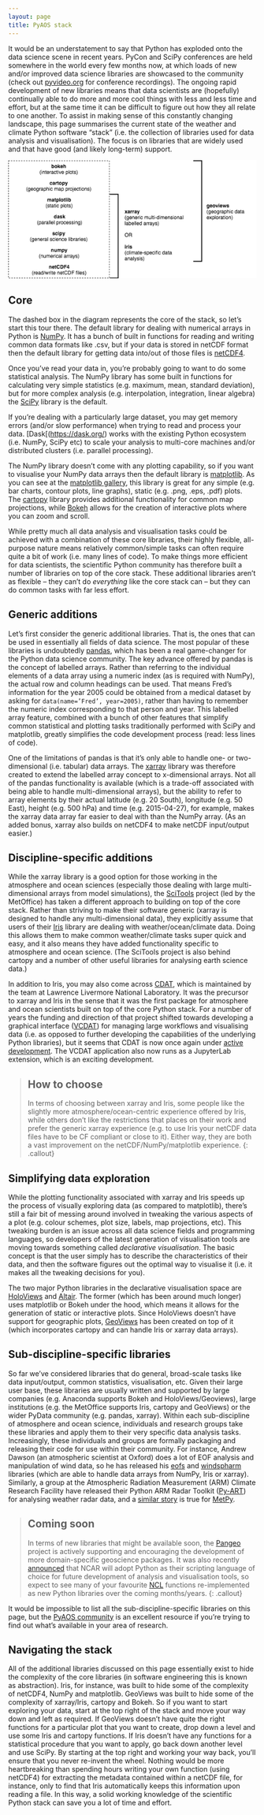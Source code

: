 ```yaml
---
layout: page
title: PyAOS stack
---
```


It would be an understatement to say that Python has exploded onto the data science scene in recent years.
PyCon and SciPy conferences are held somewhere in the world every few months now,
at which loads of new and/or improved data science libraries are showcased to the community 
(check out [pyvideo.org](pyvideo.org) for conference recordings).
The ongoing rapid development of new libraries means that data scientists are (hopefully)
continually able to do more and more cool things with less and less time and effort,
but at the same time it can be difficult to figure out how they all relate to one another.
To assist in making sense of this constantly changing landscape,
this page summarises the current state of the weather and climate Python software “stack”
(i.e. the collection of libraries used for data analysis and visualisation).
The focus is on libraries that are widely used and that have good (and likely long-term) support.

![PyAOS stack](../fig/01-pyaos-stack.png)

## Core

The dashed box in the diagram represents the core of the stack, so let’s start this tour there.
The default library for dealing with numerical arrays in Python is [NumPy](http://www.numpy.org/).
It has a bunch of built in functions for reading and writing common data formats like .csv,
but if your data is stored in netCDF format then the default library for getting data
into/out of those files is [netCDF4](http://unidata.github.io/netcdf4-python/netCDF4/index.html).

Once you’ve read your data in, you’re probably going to want to do some statistical analysis.
The NumPy library has some built in functions for calculating very simple statistics
(e.g. maximum, mean, standard deviation),
but for more complex analysis
(e.g. interpolation, integration, linear algebra)
the [SciPy](https://www.scipy.org/scipylib/index.html) library is the default.

If you’re dealing with a particularly large dataset,
you may get memory errors (and/or slow performance)
when trying to read and process your data.
[Dask[(https://dask.org/) works with the existing Python ecosystem (i.e. NumPy, SciPy etc)
to scale your analysis to multi-core machines and/or distributed clusters
(i.e. parallel processing).

The NumPy library doesn’t come with any plotting capability,
so if you want to visualise your NumPy data arrays then the default library is [matplotlib](https://matplotlib.org/).
As you can see at the [matplotlib gallery](https://matplotlib.org/gallery.html),
this library is great for any simple (e.g. bar charts, contour plots, line graphs),
static (e.g. .png, .eps, .pdf) plots.
The [cartopy](https://scitools.org.uk/cartopy/docs/latest/) library
provides additional functionality for common map projections,
while [Bokeh](http://bokeh.pydata.org/) allows for the creation of interactive plots
where you can zoom and scroll.

While pretty much all data analysis and visualisation tasks
could be achieved with a combination of these core libraries,
their highly flexible, all-purpose nature means relatively common/simple tasks
can often require quite a bit of work (i.e. many lines of code).
To make things more efficient for data scientists,
the scientific Python community has therefore built a number of libraries on top of the core stack.
These additional libraries aren’t as flexible
– they can’t do *everything* like the core stack can –
but they can do common tasks with far less effort.

## Generic additions

Let’s first consider the generic additional libraries.
That is, the ones that can be used in essentially all fields of data science.
The most popular of these libraries is undoubtedly [pandas](http://pandas.pydata.org/),
which has been a real game-changer for the Python data science community.
The key advance offered by pandas is the concept of labelled arrays.
Rather than referring to the individual elements of a data array using a numeric index
(as is required with NumPy),
the actual row and column headings can be used.
That means Fred’s information for the year 2005
could be obtained from a medical dataset by asking for `data(name=’Fred’, year=2005)`,
rather than having to remember the numeric index corresponding to that person and year.
This labelled array feature,
combined with a bunch of other features that simplify common statistical and plotting tasks
traditionally performed with SciPy and matplotlib,
greatly simplifies the code development process (read: less lines of code).

One of the limitations of pandas
is that it’s only able to handle one- or two-dimensional (i.e. tabular) data arrays.
The [xarray](http://xarray.pydata.org/) library was therefore created
to extend the labelled array concept to x-dimensional arrays.
Not all of the pandas functionality is available
(which is a trade-off associated with being able to handle multi-dimensional arrays),
but the ability to refer to array elements by their actual latitude (e.g. 20 South),
longitude (e.g. 50 East), height (e.g. 500 hPa) and time (e.g. 2015-04-27), for example,
makes the xarray data array far easier to deal with than the NumPy array.
(As an added bonus, xarray also builds on netCDF4 to make netCDF input/output easier.)

## Discipline-specific additions

While the xarray library is a good option for those working in the atmosphere and ocean sciences
(especially those dealing with large multi-dimensional arrays from model simulations),
the [SciTools](https://scitools.org.uk/) project (led by the MetOffice)
has taken a different approach to building on top of the core stack.
Rather than striving to make their software generic
(xarray is designed to handle any multi-dimensional data),
they explicitly assume that users of their [Iris](https://scitools.org.uk/iris/docs/latest/)
library are dealing with weather/ocean/climate data.
Doing this allows them to make common weather/climate tasks super quick and easy,
and it also means they have added functionality specific to atmosphere and ocean science.
(The SciTools project is also behind cartopy
and a number of other useful libraries for analysing earth science data.)

In addition to Iris, you may also come across [CDAT](https://cdat.llnl.gov),
which is maintained by the team at Lawrence Livermore National Laboratory.
It was the precursor to xarray and Iris in the sense that it was the first package
for atmosphere and ocean scientists built on top of the core Python stack.
For a number of years the funding and direction of that project shifted towards
developing a graphical interface ([VCDAT](https://vcdat.llnl.gov))
for managing large workflows and visualising data
(i.e. as opposed to further developing the capabilities of the underlying Python libraries),
but it seems that CDAT is now once again under [active development](https://github.com/CDAT/cdat/wiki).
The VCDAT application also now runs as a JupyterLab extension, which is an exciting development.

> ## How to choose
>
> In terms of choosing between xarray and Iris,
> some people like the slightly more atmosphere/ocean-centric experience offered by Iris,
> while others don’t like the restrictions that places on their work
> and prefer the generic xarray experience
> (e.g. to use Iris your netCDF data files have to be CF compliant or close to it).
> Either way, they are both a vast improvement on the netCDF/NumPy/matplotlib experience.
{: .callout}

## Simplifying data exploration

While the plotting functionality associated with xarray and Iris
speeds up the process of visually exploring data (as compared to matplotlib),
there’s still a fair bit of messing around involved in tweaking the various aspects of a plot
(e.g. colour schemes, plot size, labels, map projections, etc).
This tweaking burden is an issue across all data science fields and programming languages,
so developers of the latest generation of visualisation tools
are moving towards something called *declarative visualisation*.
The basic concept is that the user simply has to describe the characteristics of their data,
and then the software figures out the optimal way to visualise it
(i.e. it makes all the tweaking decisions for you).

The two major Python libraries in the declarative visualisation space are
[HoloViews](http://holoviews.org/) and [Altair](https://altair-viz.github.io/).
The former (which has been around much longer) uses matplotlib or Bokeh under the hood,
which means it allows for the generation of static or interactive plots.
Since HoloViews doesn’t have support for geographic plots,
[GeoViews](http://geoviews.org/) has been created on top of it
(which incorporates cartopy and can handle Iris or xarray data arrays).

## Sub-discipline-specific libraries

So far we’ve considered libraries that do general,
broad-scale tasks like data input/output, common statistics, visualisation, etc.
Given their large user base,
these libraries are usually written and supported by large companies
(e.g. Anaconda supports Bokeh and HoloViews/Geoviews),
large institutions (e.g. the MetOffice supports Iris, cartopy and GeoViews)
or the wider PyData community (e.g. pandas, xarray).
Within each sub-discipline of atmosphere and ocean science,
individuals and research groups take these libraries
and apply them to their very specific data analysis tasks.
Increasingly, these individuals and groups
are formally packaging and releasing their code for use within their community.
For instance, Andrew Dawson (an atmospheric scientist at Oxford)
does a lot of EOF analysis and manipulation of wind data,
so he has released his [eofs](https://ajdawson.github.io/eofs/latest/)
and [windspharm](https://ajdawson.github.io/windspharm/latest/) libraries
(which are able to handle data arrays from NumPy, Iris or xarray).
Similarly, a group at the Atmospheric Radiation Measurement (ARM) Climate Research Facility
have released their Python ARM Radar Toolkit ([Py-ART](http://arm-doe.github.io/pyart/))
for analysing weather radar data,
and a [similar story](https://www.unidata.ucar.edu/blogs/news/entry/metpy_an_open_source_python)
is true for [MetPy](https://unidata.github.io/MetPy/latest/index.html).

> ## Coming soon
>
> In terms of new libraries that might be available soon,
> the [Pangeo](https://pangeo.io/) project is actively supporting and encouraging
> the development of more domain-specific geoscience packages. 
> It was also recently [announced](https://www.ncl.ucar.edu/Document/Pivot_to_Python/)
> that NCAR will adopt Python as their scripting language of choice
> for future development of analysis and visualisation tools,
> so expect to see many of your favourite [NCL](https://www.ncl.ucar.edu/) functions
> re-implemented as new Python libraries over the coming months/years.
{: .callout}

It would be impossible to list all the sub-discipline-specific libraries on this page,
but the [PyAOS community](http://pyaos.johnny-lin.com/) is an excellent resource
if you’re trying to find out what’s available in your area of research.

## Navigating the stack

All of the additional libraries discussed on this page
essentially exist to hide the complexity of the core libraries
(in software engineering this is known as abstraction).
Iris, for instance, was built to hide some of the complexity of netCDF4, NumPy and matplotlib.
GeoViews was built to hide some of the complexity of xarray/Iris, cartopy and Bokeh.
So if you want to start exploring your data, start at the top right of the stack
and move your way down and left as required.
If GeoViews doesn’t have quite the right functions for a particular plot that you want to create,
drop down a level and use some Iris and cartopy functions.
If Iris doesn’t have any functions for a statistical procedure that you want to apply,
go back down another level and use SciPy.
By starting at the top right and working your way back,
you’ll ensure that you never re-invent the wheel.
Nothing would be more heartbreaking than spending hours writing your own function (using netCDF4)
for extracting the metadata contained within a netCDF file, for instance,
only to find that Iris automatically keeps this information upon reading a file.
In this way, a solid working knowledge of the scientific Python stack
can save you a lot of time and effort.


